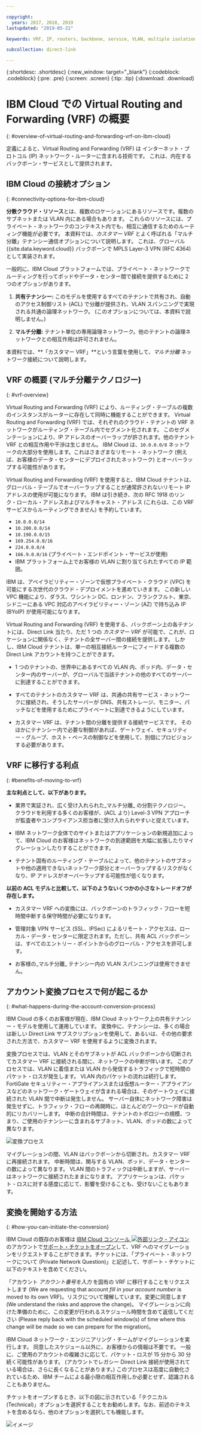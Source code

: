 ```yaml
---

copyright:
  years: 2017, 2018, 2019
lastupdated: "2019-05-21"

keywords: VRF, IP, routers, backbone, service, VLAN, multiple isolation, tenant, tenancy, datacenters, data, center, shared tenancy, private endpoint, Customer VRF, Private Network Question, support, ticket

subcollection: direct-link

---
```


{:shortdesc: .shortdesc}
{:new_window: target="_blank"}
{:codeblock: .codeblock}
{:pre: .pre}
{:screen: .screen}
{:tip: .tip}
{:download: .download}

# IBM Cloud での Virtual Routing and Forwarding (VRF) の概要
{: #overview-of-virtual-routing-and-forwarding-vrf-on-ibm-cloud}

定義によると、Virtual Routing and Forwarding (VRF) は インターネット・プロトコル (IP) ネットワーク・ルーターに含まれる技術です。 これは、内在するバックボーン・サービスとして提供されます。

## IBM Cloud の接続オプション
{: #connectivity-options-for-ibm-cloud}

**分散クラウド・リソース**とは、複数のロケーションにあるリソースです。複数のサブネットまたは VLAN 内にある場合もあります。 これらのリソースには、プライベート・ネットワークのコンテキスト内でも、相互に通信するためのルーティング機能が必要です。 本資料では、_カスタマー VRF_ とよく呼ばれる「マルチ分離」テナンシー通信オプションについて説明します。 これは、グローバル {{site.data.keyword.cloud}} バックボーンで MPLS Layer-3 VPN (RFC 4364) として実装されます。

一般的に、IBM Cloud プラットフォームでは、プライベート・ネットワークでルーティングを行ってポッドやデータ・センター間で接続を提供するために 2 つのオプションがあります。

1. **共有テナンシー:** このモデルを使用するすべてのテナントで共有され、自動のアクセス制御リスト (ACL) で分離が提供され、VLAN スパンニングで実現される共通の論理ネットワーク。 (このオプションについては、本資料で説明しません。)

2. **マルチ分離:** テナント単位の専用論理ネットワーク。他のテナントの論理ネットワークとの相互作用は許可されません。  

本資料では、**「カスタマー VRF」**という言葉を使用して、_マルチ分離_ ネットワーク接続について説明します。

## VRF の概要 (マルチ分離テクノロジー)
{: #vrf-overview}

Virtual Routing and Forwarding (VRF) により、ルーティング・テーブルの複数のインスタンスがルーターに存在して同時に機能することができます。 Virtual Routing and Forwarding (VRF) では、それぞれのクラウド・テナントの VRF ネットワークがルーティング・テーブル内でセグメント化されます。 このセグメンテーションにより、IP アドレスのオーバーラップが許されます。他のテナント VRF との相互作用や干渉は生じません。 IBM Cloud は、`10.0.0.0/8` ネットワークの大部分を使用します。これはさまざまなリモート・ネットワーク (例えば、お客様のデータ・センターにデプロイされたネットワーク) とオーバーラップする可能性があります。

Virtual Routing and Forwarding (VRF) を使用すると、IBM Cloud テナントは、グローバル・テーブルでオーバーラップすることが通常許されないリモート IP アドレスの使用が可能になります。 IBM は引き続き、次の RFC 1918 のリンク・ローカル・アドレスおよびマルチキャスト・アドレス (これらは、この VRF サービスからルーティングできません) を予約しています。

* `10.0.0.0/14`
* `10.200.0.0/14`
* `10.198.0.0/15`
* `169.254.0.0/16`
* `224.0.0.0/4`
* `166.9.0.0/16` (プライベート・エンドポイント・サービスが使用)
* IBM プラットフォーム上でお客様の VLAN に割り当てられたすべての IP 範囲。

IBM は、アベイラビリティー・ゾーンで仮想プライベート・クラウド (VPC) を可能にする次世代のクラウド・デプロイメントを進めていきます。 この新しい VPC 機能により、ダラス、ワシントン DC、ロンドン、フランクフルト、東京、シドニーにある VPC 対応のアベイラビリティー・ゾーン (AZ) で持ち込み IP (BYoIP) が使用可能になります。

Virtual Routing and Forwarding (VRF) を使用する、バックボーン上の各テナントには、Direct Link 当たり、ただ 1 つの _カスタマー VRF_ が可能で、これが、ロケーションに関係なく、テナントの全サーバー間の接続を提供します。 しかし、IBM Cloud テナントは、単一の相互接続ルーターにフィードする複数の Direct Link アカウントを持つことができます。  

* 1 つのテナントの、世界中にあるすべての VLAN 内、ポッド内、データ・センター内のサーバーが、グローバルで当該テナントの他のすべてのサーバーに到達することができます。

* すべてのテナントのカスタマー VRF は、共通の共有サービス・ネットワークに接続され、そうしたサーバーが DNS、共有ストレージ、モニター、パッチなどを使用するためにプライベートに到達できるようにしています。

* カスタマー VRF は、テナント間の分離を提供する接続サービスです。 そのほかにテナンシー内で必要な制御があれば、ゲートウェイ、セキュリティー・グループ、ホスト・ベースの制御などを使用して、別個にプロビジョンする必要があります。

## VRF に移行する利点
{: #benefits-of-moving-to-vrf}

**主な利点として、以下があります。**

* 業界で実証され、広く受け入れられた_マルチ分離_ の分割テクノロジー。 クラウドを利用する多くのお客様が、(ACL より) Level-3 VPN アプローチが監査者やコンプライアンス担当者に受け入れられやすいと捉えています。   

* IBM ネットワーク全体でのサイトまたはアプリケーションの新規追加によって、IBM Cloud のお客様はネットワークの到達範囲を大幅に拡張したりマイグレーションしたりすることができます。

* テナント固有のルーティング・テーブルによって、他のテナントのサブネットや他の適用できないネットワーク部分とオーバーラップするリスクがなくなり、IP アドレスがオーバーラップする可能性が低くなります。

**以前の ACL モデルと比較して、以下のようないくつかの小さなトレードオフが存在します。**  

* カスタマー VRF への変換には、バックボーンのトラフィック・フローを短時間中断する保守時間が必要になります。

* 管理対象 VPN サービス (SSL、IPSec) によるリモート・アクセスは、ローカル・データ・センターに限定されます。ただし、共有 ACL バックボーンは、すべてのエントリー・ポイントからのグローバル・アクセスを許可します。

* お客様の_マルチ分離_ テナンシー内の VLAN スパンニングは使用できません。

## アカウント変換プロセスで何が起こるか
{: #what-happens-during-the-account-conversion-process}

IBM Cloud の多くのお客様が現在、IBM Cloud ネットワーク上の共有テナンシー・モデルを使用して運用しています。 変換中に、テナンシーは、多くの場合は新しい Direct Link サブスクリプションを使用して、あるいは、その他の要求された方法で、カスタマー VRF を使用するように変換されます。  

変換プロセスでは、VLAN とそのサブネットが ACL バックボーンから切断されてカスタマー VRF に接続される間に、ネットワークの中断が伴います。 このプロセスでは、VLAN に着信または VLAN から発信するトラフィックで短時間のパケット・ロスが発生します。 VLAN 内のパケットの流れは続行します。 FortiGate セキュリティー・アプライアンスまたは仮想ルーター・アプライアンスなどのネットワーク・ゲートウェイが含まれる場合は、そのゲートウェイに接続された VLAN 間で中断は発生しません。 サーバー自体にネットワーク障害は発生せずに、トラフィック・フローの再開時に、ほとんどのワークロードが自動的にリカバリーします。 中断の合計時間は、テナントのトポロジーの規模、つまり、ご使用のテナンシーに含まれるサブネット、VLAN、ポッドの数によって異なります。

![変換プロセス](/images/vrf-on-ibm-cloud.png)

マイグレーションの間、VLAN はバックボーンから切断され、カスタマー VRF に再接続されます。  中断時間は、関与する VLAN、ポッド、データ・センターの数によって異なります。 VLAN 間のトラフィックは中断しますが、サーバーはネットワークに接続されたままになります。 アプリケーションは、パケット・ロスに対する感度に応じて、影響を受けることも、受けないこともあります。

## 変換を開始する方法
{: #how-you-can-initiate-the-conversion}

IBM Cloud の既存のお客様は [IBM Cloud コンソール ![外部リンク・アイコン](../../icons/launch-glyph.svg "外部リンク・アイコン")]( https://cloud.ibm.com/unifiedsupport/cases/add) のアカウントで[サポート・チケットをオープン](https://cloud.ibm.com/unifiedsupport/cases/add)して、VRF へのマイグレーションをリクエストすることができます。チケットには、「プライベート・ネットワークについて (Private Network Question)」と記述して、サポート・チケットに以下のテキストを含めてください。

「アカウント _アカウント番号を入力_ を固有の VRF に移行することをリクエストします (We are requesting that account _fill in your account number_ is moved to its own VRF)。リスクについて理解しています。変更に同意します (We understand the risks and approve the change)。 マイグレーションに向けた準備のために、この変更が行われるスケジュール時間を含めて返信してください (Please reply back with the scheduled window(s) of time where this change will be made so we can prepare for the migration)。

IBM Cloud ネットワーク・エンジニアリング・チームがマイグレーションを実行します。 同意したスケジュール以外に、お客様からの情報は不要です。 一般に、ご使用のアカウントの複雑さに応じて、パケット・ロスが 15 分から 30 分続く可能性があります。 (アカウントでレガシー Direct Link 接続が使用されている場合は、さらに長くなることがあります。) このプロセスは高度に自動化されているため、IBM チームによる最小限の相互作用しか必要とせず、認識されることもありません。

チケットをオープンするとき、以下の図に示されている「テクニカル (Technical)」オプションを選択することをお勧めします。なお、前述のテキストを含めるなら、他のオプションを選択しても機能します。

![イメージ](https://media.github.ibm.com/user/11495/files/4474c300-4bd9-11e9-9bc7-d6242d7997e9)
